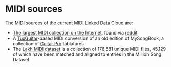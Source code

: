 # MIDI sources

The MIDI sources of the current MIDI Linked Data Cloud are:

-  [The largest MIDI collection on the Internet](https://mega.co.nz/#!Elg1TA7T!MXEZPzq9s9YObiUcMCoNQJmCbawZqzAkHzY4Ym6Gs_Q), found via [reddit](https://www.reddit.com/r/WeAreTheMusicMakers/comments/3ajwe4/the_largest_midi_collection_on_the_internet/)
- A [TuxGuitar](https://sourceforge.net/projects/tuxguitar/)-based MIDI conversion of an old edition of MySongBook, a collection of [Guitar Pro](https://en.wikipedia.org/wiki/Guitar_Pro) tablatures
- The [Lakh MIDI dataset](http://colinraffel.com/projects/lmd/) is a collection of 176,581 unique MIDI files, 45,129 of which have been matched and aligned to entries in the Million Song Dataset
